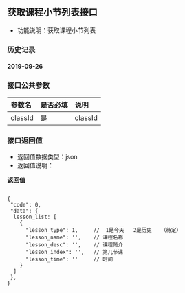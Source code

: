 ## 获取课程小节列表接口
+ 功能说明：获取课程小节列表

### 历史记录

#### 2019-09-26

### 接口公共参数
|参数名		   		|是否必填	|说明			    			|
|:------------------|:----------|:------------------------------|
|classId	|		是  	|    	classId  			|


### 接口返回值
+ 返回值数据类型：json
+ 返回值说明：

**返回值**  

```

{
 "code": 0,
 "data": {
  lesson_list: [
    {
      "lesson_type": 1,     //  1是今天   2是历史   （待定）
      "lesson_name": '',    // 课程名称
      "lesson_desc": '',    // 课程简介
      "lesson_index": '',   // 第几节课
      "lesson_time": ''     // 时间
    }
  ]
 },
}
```